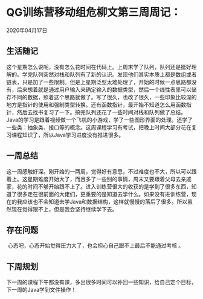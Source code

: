 # QG训练营移动组危柳文第三周周记：
2020年04月17日

## 生活随记

​	这个星期怎么说呢，没有怎么花时间在代码上。上周末学了队列，队列还是挺好理解的。学完队列突然对栈和队列有了新的认识。发现他们其实本质上都是数组或者链表，只是加了一些限制。但是上星期泛型太难处理了，开始的时候一点思路都没有，后来想着就是通过用户输入来确定输入的数据类型，然后一个线性表里可以储存不同的数据，照着这个思路就做了。写了很久，也改了很久，一些印象比较深的地方是指针的使用和强制类型转换。还有函数指针，最开始不知道怎么用函数指针，然后去找书复习了一下。搞完队列还花了一些时间对栈和队列做了总结。Java的学习是跟着视频做一个飞机的小游戏，学了一些图形界面的处理。还学了一些类：抽象类、接口等的概念。这周课程学习有考试，把晚上时间大部分花在复习课程知识了，所以Java学习进度没有推进很多。



## 一周总结

​	这一周感触好深。刚开始的一两周，觉得好有意思，不过难度也不大，所以可以跟着上。这星期难度开始大了，而且多了一些别的事情，周末又要跟着父母去亲戚家，花的时间不够开始跟不上了。进入训练营很大的收获的是学到了很多东西，知道了很多走在很前面的大佬们，更重要的是知道去学什么。如果没有进训练营，现在的我应该也不会知道去学Java和数据结构，这样就慢慢的落后了很多。所以虽然现在觉得跟不上，但是我会坚持继续学下去。



## 存在问题

​	心态吧，心态开始觉得压力大了，也会担心自己跟不上最后不能通过考核 。

## 下周规划

​	下一周的课程下午都没有课，多出很多时间可以补回一些知识，给自己定个目标，下一周的Java学到文件操作！



